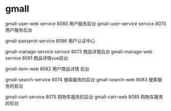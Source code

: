 # gmall
gmall-user-web  service 8080      用户服务前台
gmall-user-service  service 8070  用户服务后台

gmall-passprot-service   8086         用户认证中心

gmall-manage-service  service 8073      商品详情后台
gmall-manage-web  service 8081          商品详情vue前台

gmall-item-web  8082        用户商品详情    前台  

gmall-search-service 8074 搜索服务的后台
gmall-search-web  8083  搜索服务的前台

gmall-cart-service 8075 购物车服务的后台
gmall-cart-web  8085    购物车服务的前台


